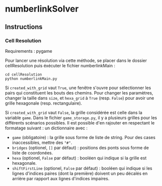 # numberlinkSolver

## Instructions

### Cell Resolution

Requirements : pygame

Pour lancer une résolution via cette méthode, se placer dans le dossier cellResolution puis éxécuter le fichier numberlinkMain :
```
cd cellResolution
python numberlinkMain.py
```

Si `created_with_grid` vaut `True`, une fenêtre s'ouvre pour sélectionner les pairs qui constituent les bouts des chemins. Pour changer les paramètres, changer la taille dans `size`, et `hexa_grid` à `True` (resp. `False`) pour avoir une grille hexagonale (resp. rectangulaire).

Si `created_with_grid` vaut `False`, la grille considérée est celle dans la variable `game`. Dans le fichier `game_storage.py`, il y a plusieurs grilles pour les différents scénarios possibles. Il est possible d'en rajouter en respectant le formatage suivant : un dictionnaire avec :
- `game` (obligatoire) : la grille sous forme de liste de string. Pour des cases inaccessibles, mettre des `"#"`. 
- `bridges` (optionel, `[]` par défaut) : positions des ponts sous forme de liste de coordonées.
- `hexa` (optionel, `False` par défaut) : booléen qui indique si la grille est hexagonale.
- `shiftFirstLine` (optionel, `False` par défaut) : booléen qui indique si les lignes d'indices paires (dont la première) doivent un peu décalés en arrière par rapport aux lignes d'indices impaires.